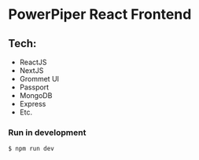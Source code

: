 # PowerPiper React Frontend

## Tech:

- ReactJS
- NextJS
- Grommet UI
- Passport
- MongoDB
- Express
- Etc.

### Run in development

    $ npm run dev